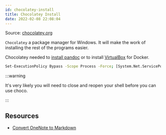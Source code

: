 ```yaml
---
id: chocolatey-install
title: Chocolatey Install
date: 2022-02-08 22:08:04
---
```


Source: [chocolatey.org](https://docs.chocolatey.org/en-us/choco/setup)

`Chocolatey` a package manager for Windows. It will make the work of installing the rest of the programs easier.

Chocolatey needed to [install pandoc](pandoc-install) or to install [VirtualBox](../../virtual-machines/docker/install-docker-software#install-virtual-box) for Docker.

```sh title="PowerShell (as admin)"
Set-ExecutionPolicy Bypass -Scope Process -Force; [System.Net.ServicePointManager]::SecurityProtocol = [System.Net.ServicePointManager]::SecurityProtocol -bor 3072; iex ((New-Object System.Net.WebClient).DownloadString('https://chocolatey.org/install.ps1'))
```

:::warning

It's very likely you will need to close and reopen your shell before you can use choco.

:::

## Resources

- [Convert OneNote to Markdown](onenote-to-markdown.md)

